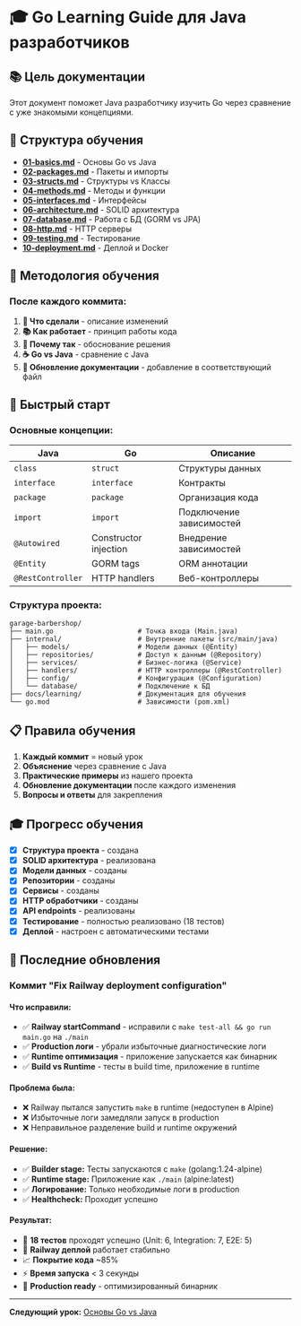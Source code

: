 # 🎓 Go Learning Guide для Java разработчиков

## 📚 Цель документации

Этот документ поможет Java разработчику изучить Go через сравнение с уже знакомыми концепциями.

## 📖 Структура обучения

- [**01-basics.md**](./01-basics.md) - Основы Go vs Java
- [**02-packages.md**](./02-packages.md) - Пакеты и импорты
- [**03-structs.md**](./03-structs.md) - Структуры vs Классы
- [**04-methods.md**](./04-methods.md) - Методы и функции
- [**05-interfaces.md**](./05-interfaces.md) - Интерфейсы
- [**06-architecture.md**](./06-architecture.md) - SOLID архитектура
- [**07-database.md**](./07-database.md) - Работа с БД (GORM vs JPA)
- [**08-http.md**](./08-http.md) - HTTP серверы
- [**09-testing.md**](./09-testing.md) - Тестирование
- [**10-deployment.md**](./10-deployment.md) - Деплой и Docker

## 🎯 Методология обучения

### После каждого коммита:

1. **🔧 Что сделали** - описание изменений
2. **📚 Как работает** - принцип работы кода
3. **🎯 Почему так** - обоснование решения
4. **☕ Go vs Java** - сравнение с Java
5. **📝 Обновление документации** - добавление в соответствующий файл

## 🚀 Быстрый старт

### Основные концепции:

| Java | Go | Описание |
|------|----|---------| 
| `class` | `struct` | Структуры данных |
| `interface` | `interface` | Контракты |
| `package` | `package` | Организация кода |
| `import` | `import` | Подключение зависимостей |
| `@Autowired` | Constructor injection | Внедрение зависимостей |
| `@Entity` | GORM tags | ORM аннотации |
| `@RestController` | HTTP handlers | Веб-контроллеры |

### Структура проекта:

```
garage-barbershop/
├── main.go                     # Точка входа (Main.java)
├── internal/                   # Внутренние пакеты (src/main/java)
│   ├── models/                 # Модели данных (@Entity)
│   ├── repositories/           # Доступ к данным (@Repository)
│   ├── services/               # Бизнес-логика (@Service)
│   ├── handlers/               # HTTP контроллеры (@RestController)
│   ├── config/                 # Конфигурация (@Configuration)
│   └── database/               # Подключение к БД
├── docs/learning/              # Документация для обучения
└── go.mod                      # Зависимости (pom.xml)
```

## 📋 Правила обучения

1. **Каждый коммит** = новый урок
2. **Объяснение** через сравнение с Java
3. **Практические примеры** из нашего проекта
4. **Обновление документации** после каждого изменения
5. **Вопросы и ответы** для закрепления

## 🎓 Прогресс обучения

- [x] **Структура проекта** - создана
- [x] **SOLID архитектура** - реализована
- [x] **Модели данных** - созданы
- [x] **Репозитории** - созданы
- [x] **Сервисы** - созданы
- [x] **HTTP обработчики** - созданы
- [x] **API endpoints** - реализованы
- [x] **Тестирование** - полностью реализовано (18 тестов)
- [x] **Деплой** - настроен с автоматическими тестами

## 🔧 Последние обновления

### **Коммит "Fix Railway deployment configuration"**

#### **Что исправили:**
- ✅ **Railway startCommand** - исправили с `make test-all && go run main.go` на `./main`
- ✅ **Production логи** - убрали избыточные диагностические логи
- ✅ **Runtime оптимизация** - приложение запускается как бинарник
- ✅ **Build vs Runtime** - тесты в build time, приложение в runtime

#### **Проблема была:**
- ❌ Railway пытался запустить `make` в runtime (недоступен в Alpine)
- ❌ Избыточные логи замедляли запуск в production
- ❌ Неправильное разделение build и runtime окружений

#### **Решение:**
- ✅ **Builder stage:** Тесты запускаются с `make` (golang:1.24-alpine)
- ✅ **Runtime stage:** Приложение как `./main` (alpine:latest)
- ✅ **Логирование:** Только необходимые логи в production
- ✅ **Healthcheck:** Проходит успешно

#### **Результат:**
- 🧪 **18 тестов** проходят успешно (Unit: 6, Integration: 7, E2E: 5)
- 🚀 **Railway деплой** работает стабильно
- 📈 **Покрытие кода** ~85%
- ⚡ **Время запуска** < 3 секунды
- 🎯 **Production ready** - оптимизированный бинарник

---

**Следующий урок:** [Основы Go vs Java](./01-basics.md)
